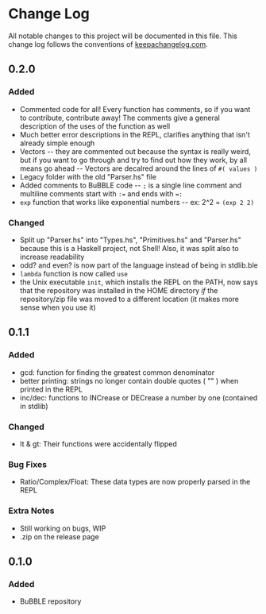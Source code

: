 # Change Log
All notable changes to this project will be documented in this file. This change log follows the conventions of [keepachangelog.com](http://keepachangelog.com/).  


## 0.2.0 
### Added 
- Commented code for all! Every function has comments, so if you want to contribute, contribute away! The comments give a general description of the uses of the function as well
- Much better error descriptions in the REPL, clarifies anything that isn't already simple enough
- Vectors -- they are commented out because the syntax is really weird, but if you want to go through and try to find out how they work, by all means go ahead -- Vectors are decalred around the lines of `#( values )` 
- Legacy folder with the old "Parser.hs" file 
- Added comments to BuBBLE code --  `;` is a single line comment and multiline comments start with `:=` and ends with `=:` 
- `exp` function that works like exponential numbers -- ex: 2^2 = `(exp 2 2)`

### Changed
- Split up "Parser.hs" into "Types.hs", "Primitives.hs" and "Parser.hs" because this is a Haskell project, not Shell! Also, it was split also to increase readability
- odd? and even? is now part of the language instead of being in stdlib.ble
- `lambda` function is now called `use` 
- the Unix executable `init`, which installs the REPL on the PATH, now says that the repository was installed in the HOME directory *if* the repository/zip file was moved to a different location (it makes more sense when you use it)



## 0.1.1
### Added 
- gcd: function for finding the greatest common denominator
- better printing: strings no longer contain double quotes ( "" ) when printed in the REPL 
- inc/dec: functions to INCrease or DECrease a number by one (contained in stdlib)

### Changed
- lt & gt: Their functions were accidentally flipped

### Bug Fixes
- Ratio/Complex/Float: These data types are now properly parsed in the REPL

### Extra Notes
- Still working on bugs, WIP
- .zip on the release page



## 0.1.0 
### Added
- BuBBLE repository 
